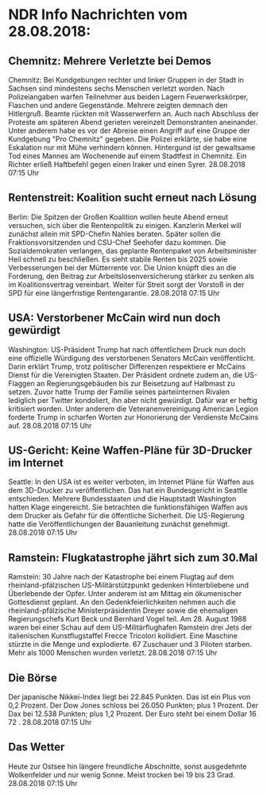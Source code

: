 # NDR Info Nachrichten vom 28.08.2018:


## Chemnitz: Mehrere Verletzte bei Demos
Chemnitz: Bei Kundgebungen rechter und linker Gruppen in der Stadt in Sachsen sind mindestens sechs Menschen verletzt worden. Nach Polizeiangaben warfen Teilnehmer aus beiden Lagern Feuerwerkskörper, Flaschen und andere Gegenstände. Mehrere zeigten demnach den Hitlergruß. Beamte rückten mit Wasserwerfern an. Auch nach Abschluss der Proteste am späteren Abend gerieten vereinzelt Demonstranten aneinander. Unter anderem habe es vor der Abreise einen Angriff auf eine Gruppe der Kundgebung "Pro Chemnitz" gegeben. Die Polizei erklärte, sie habe eine Eskalation nur mit Mühe verhindern können. Hintergund ist der gewaltsame Tod eines Mannes am Wochenende auf einem Stadtfest in Chemnitz. Ein Richter erließ Haftbefehl gegen einen Iraker und einen Syrer. 28.08.2018 07:15 Uhr 

## Rentenstreit: Koalition sucht erneut nach Lösung
Berlin: Die Spitzen der Großen Koalition wollen heute Abend erneut versuchen, sich über die Rentenpolitik zu einigen. Kanzlerin Merkel will zunächst allein mit SPD-Chefin Nahles beraten. Später sollen die Fraktionsvorsitzenden und CSU-Chef Seehofer dazu kommen. Die Sozialdemokraten verlangen, das geplante Rentenpaket von Arbeitsminister Heil schnell zu beschließen. Es sieht stabile Renten bis 2025 sowie Verbesserungen bei der Mütterrente vor. Die Union knüpft dies an die Forderung, den Beitrag zur Arbeitslosenversicherung stärker zu senken als im Koalitionsvertrag vereinbart. Weiter für Streit sorgt der Vorstoß in der SPD für eine längerfristige Rentengarantie. 28.08.2018 07:15 Uhr 

## USA: Verstorbener McCain wird nun doch gewürdigt
Washington:   US-Präsident Trump hat nach öffentlichem Druck nun doch eine offizielle Würdigung des verstorbenen Senators McCain veröffentlicht. Darin erklärt Trump, trotz politischer Differenzen respektiere er McCains Dienst für die Vereinigten Staaten. Der Präsident ordnete zudem an, die US-Flaggen an Regierungsgebäuden bis zur Beisetzung auf Halbmast zu setzen. Zuvor hatte Trump der Familie seines parteiinternen Rivalen lediglich per Twitter kondoliert, ihn aber nicht gewürdigt. Dafür war er heftig kritisiert worden. Unter anderem die Veteranenvereinigung American Legion forderte Trump in scharfen Worten zur Honorierung der Verdienste McCains auf. 28.08.2018 07:15 Uhr 

## US-Gericht: Keine Waffen-Pläne für 3D-Drucker im Internet
Seattle: In den USA ist es weiter verboten, im Internet Pläne für Waffen aus dem 3D-Drucker zu veröffentlichen. Das hat ein Bundesgericht in Seattle entschieden. Mehrere Bundesstaaten und die Hauptstadt Washington hatten Klage eingereicht. Sie betrachten die funktionsfähigen Waffen aus dem Drucker als Gefahr für die öffentliche Sicherheit. Die US-Regierung hatte die Veröffentlichungen der Bauanleitung zunächst genehmigt. 28.08.2018 07:15 Uhr 

## Ramstein: Flugkatastrophe jährt sich zum 30.Mal
Ramstein: 			30 Jahre nach der Katastrophe bei einem Flugtag auf dem rheinland-pfälzischen US-Militärstützpunkt gedenken Hinterbliebene und Überlebende der Opfer. Unter anderem ist am Mittag ein ökumenischer Gottesdienst geplant. An den Gedenkfeierlichkeiten nehmen auch die rheinland-pfälzische Ministerpräsidentin Dreyer sowie die ehemaligen Regierungschefs Kurt Beck und Bernhard Vogel teil. Am 28. August 1988 waren bei einer Schau auf dem US-Militärflughafen Ramstein drei Jets der italienischen Kunstflugstaffel Frecce Tricolori kollidiert. Eine Maschine stürzte in die Menge und explodierte. 67 Zuschauer und 3 Piloten starben. Mehr als 1000 Menschen wurden verletzt. 28.08.2018 07:15 Uhr 

## Die Börse
Der japanische Nikkei-Index liegt bei 22.845  Punkten. Das ist ein Plus von  0,2  Prozent. Der Dow Jones schloss bei  26.050  Punkten; plus  1 Prozent. Der Dax bei  12.538 Punkten; plus  1,2  Prozent. Der Euro steht bei einem Dollar  16 72 . 28.08.2018 07:15 Uhr 

## Das Wetter
Heute zur Ostsee hin längere freundliche Abschnitte, sonst ausgedehnte Wolkenfelder und nur wenig Sonne. Meist trocken bei 19 bis 23 Grad. 28.08.2018 07:15 Uhr 
